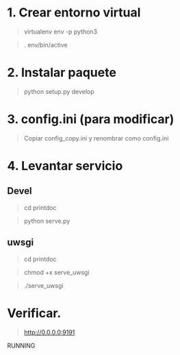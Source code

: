 # 1. Crear entorno virtual
>virtualenv env -p python3

>. env/bin/active

# 2. Instalar paquete
>python setup.py develop

# 3. config.ini (para modificar)
>Copiar config_copy.ini y renombrar como config.ini

# 4. Levantar servicio
## Devel
>cd printdoc

> python serve.py

## uwsgi
>cd printdoc

>chmod +x serve_uwsgi

>./serve_uwsgi

# Verificar.
>http://0.0.0.0:9191

RUNNING
